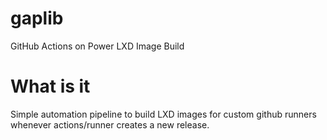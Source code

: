 # gaplib
GitHub Actions on Power LXD Image Build

# What is it
Simple automation pipeline to build LXD images for custom github runners whenever actions/runner 
creates a new release.
